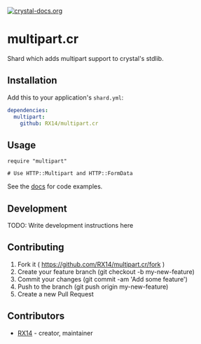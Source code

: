 [![crystal-docs.org](https://crystal-docs.org/badge.svg?style=flat-square)](https://crystal-docs.org/RX14/multipart.cr)

# multipart.cr

Shard which adds multipart support to crystal's stdlib.

## Installation

Add this to your application's `shard.yml`:

```yaml
dependencies:
  multipart:
    github: RX14/multipart.cr
```

## Usage

```crystal
require "multipart"

# Use HTTP::Multipart and HTTP::FormData
```

See the [docs](https://crystal-docs.org/RX14/multipart.cr) for code examples.

## Development

TODO: Write development instructions here

## Contributing

1. Fork it ( https://github.com/RX14/multipart.cr/fork )
2. Create your feature branch (git checkout -b my-new-feature)
3. Commit your changes (git commit -am 'Add some feature')
4. Push to the branch (git push origin my-new-feature)
5. Create a new Pull Request

## Contributors

- [RX14](https://github.com/RX14) - creator, maintainer
